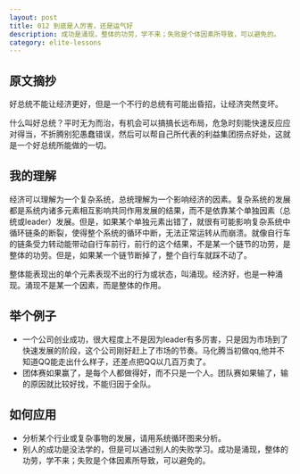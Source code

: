 ```yaml
---
layout: post
title: 012 到底是人厉害，还是运气好
description: 成功是涌现，整体的功劳，学不来；失败是个体因素所导致，可以避免的。
category: elite-lessons
---
```


## 原文摘抄
好总统不能让经济更好，但是一个不行的总统有可能出昏招，让经济突然变坏。

什么叫好总统？平时无为而治，有机会可以搞搞长远布局，危急时刻能快速反应应对得当，不折腾别犯愚蠢错误，然后可以帮自己所代表的利益集团捞点好处，这就是一个好总统所能做的一切。

## 我的理解
经济可以理解为一个复杂系统，总统理解为一个影响经济的因素。复杂系统的发展都是系统内诸多元素相互影响共同作用发展的结果，而不是依靠某个单独因素（总统或leader）发展。但是，如果某个单独元素出错了，就很有可能影响复杂系统中循环链条的断裂，使得整个系统的循环中断，无法正常运转从而崩溃。就像自行车的链条受力转动能带动自行车前行，前行的这个结果，不是某一个链节的功劳，是整体的功劳。但是，如果某一个链节断掉了，整个自行车就踩不动了。

整体能表现出的单个元素表现不出的行为或状态，叫涌现。经济好，也是一种涌现。涌现不是某一个因素，而是整体的作用。

## 举个例子
- 一个公司创业成功，很大程度上不是因为leader有多厉害，只是因为市场到了快速发展的阶段，这个公司刚好赶上了市场的节奏。马化腾当初做qq,他并不知道QQ能走出什么样子，还差点把QQ以几百万卖了。
- 团体赛如果赢了，是每个人都做得好，而不只是一个人。团队赛如果输了，输的原因就比较好找，不能归因于全队。

## 如何应用
- 分析某个行业或复杂事物的发展，请用系统循环图来分析。
- 别人的成功是没法学的，但是可以通过别人的失败学习。成功是涌现，整体的功劳，学不来；失败是个体因素所导致，可以避免的。



